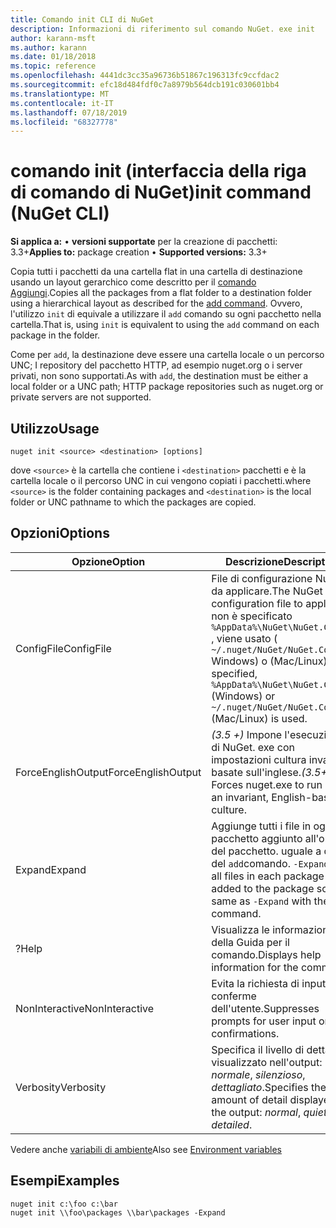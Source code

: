 ```yaml
---
title: Comando init CLI di NuGet
description: Informazioni di riferimento sul comando NuGet. exe init
author: karann-msft
ms.author: karann
ms.date: 01/18/2018
ms.topic: reference
ms.openlocfilehash: 4441dc3cc35a96736b51867c196313fc9ccfdac2
ms.sourcegitcommit: efc18d484fdf0c7a8979b564dcb191c030601bb4
ms.translationtype: MT
ms.contentlocale: it-IT
ms.lasthandoff: 07/18/2019
ms.locfileid: "68327778"
---
```

# <a name="init-command-nuget-cli"></a><span data-ttu-id="b14d0-103">comando init (interfaccia della riga di comando di NuGet)</span><span class="sxs-lookup"><span data-stu-id="b14d0-103">init command (NuGet CLI)</span></span>

<span data-ttu-id="b14d0-104">**Si applica a:** &bullet; **versioni supportate** per la creazione di pacchetti: 3.3+</span><span class="sxs-lookup"><span data-stu-id="b14d0-104">**Applies to:** package creation &bullet; **Supported versions:** 3.3+</span></span>

<span data-ttu-id="b14d0-105">Copia tutti i pacchetti da una cartella flat in una cartella di destinazione usando un layout gerarchico come descritto per il [comando Aggiungi](cli-ref-add.md).</span><span class="sxs-lookup"><span data-stu-id="b14d0-105">Copies all the packages from a flat folder to a destination folder using a hierarchical layout as described for the [add command](cli-ref-add.md).</span></span> <span data-ttu-id="b14d0-106">Ovvero, l'utilizzo `init` di equivale a utilizzare il `add` comando su ogni pacchetto nella cartella.</span><span class="sxs-lookup"><span data-stu-id="b14d0-106">That is, using `init` is equivalent to using the `add` command on each package in the folder.</span></span>

<span data-ttu-id="b14d0-107">Come per `add`, la destinazione deve essere una cartella locale o un percorso UNC; I repository del pacchetto HTTP, ad esempio nuget.org o i server privati, non sono supportati.</span><span class="sxs-lookup"><span data-stu-id="b14d0-107">As with `add`, the destination must be either a local folder or a UNC path; HTTP package repositories such as nuget.org or private servers are not supported.</span></span>

## <a name="usage"></a><span data-ttu-id="b14d0-108">Utilizzo</span><span class="sxs-lookup"><span data-stu-id="b14d0-108">Usage</span></span>

```cli
nuget init <source> <destination> [options]
```

<span data-ttu-id="b14d0-109">dove `<source>` è la cartella che contiene i `<destination>` pacchetti e è la cartella locale o il percorso UNC in cui vengono copiati i pacchetti.</span><span class="sxs-lookup"><span data-stu-id="b14d0-109">where `<source>` is the folder containing packages and `<destination>` is the local folder or UNC pathname to which the packages are copied.</span></span>

## <a name="options"></a><span data-ttu-id="b14d0-110">Opzioni</span><span class="sxs-lookup"><span data-stu-id="b14d0-110">Options</span></span>

| <span data-ttu-id="b14d0-111">Opzione</span><span class="sxs-lookup"><span data-stu-id="b14d0-111">Option</span></span> | <span data-ttu-id="b14d0-112">Descrizione</span><span class="sxs-lookup"><span data-stu-id="b14d0-112">Description</span></span> |
| --- | --- |
| <span data-ttu-id="b14d0-113">ConfigFile</span><span class="sxs-lookup"><span data-stu-id="b14d0-113">ConfigFile</span></span> | <span data-ttu-id="b14d0-114">File di configurazione NuGet da applicare.</span><span class="sxs-lookup"><span data-stu-id="b14d0-114">The NuGet configuration file to apply.</span></span> <span data-ttu-id="b14d0-115">Se non è specificato `%AppData%\NuGet\NuGet.Config` , viene usato ( `~/.nuget/NuGet/NuGet.Config` Windows) o (Mac/Linux).</span><span class="sxs-lookup"><span data-stu-id="b14d0-115">If not specified, `%AppData%\NuGet\NuGet.Config` (Windows) or `~/.nuget/NuGet/NuGet.Config` (Mac/Linux) is used.</span></span>|
| <span data-ttu-id="b14d0-116">ForceEnglishOutput</span><span class="sxs-lookup"><span data-stu-id="b14d0-116">ForceEnglishOutput</span></span> | <span data-ttu-id="b14d0-117">*(3.5 +)* Impone l'esecuzione di NuGet. exe con impostazioni cultura invarianti basate sull'inglese.</span><span class="sxs-lookup"><span data-stu-id="b14d0-117">*(3.5+)* Forces nuget.exe to run using an invariant, English-based culture.</span></span> |
| <span data-ttu-id="b14d0-118">Expand</span><span class="sxs-lookup"><span data-stu-id="b14d0-118">Expand</span></span> | <span data-ttu-id="b14d0-119">Aggiunge tutti i file in ogni pacchetto aggiunto all'origine del pacchetto. uguale a quello del `add`comando. `-Expand`</span><span class="sxs-lookup"><span data-stu-id="b14d0-119">Adds all files in each package that's added to the package source; same as `-Expand` with the `add` command.</span></span> |
| <span data-ttu-id="b14d0-120">?</span><span class="sxs-lookup"><span data-stu-id="b14d0-120">Help</span></span> | <span data-ttu-id="b14d0-121">Visualizza le informazioni della Guida per il comando.</span><span class="sxs-lookup"><span data-stu-id="b14d0-121">Displays help information for the command.</span></span> |
| <span data-ttu-id="b14d0-122">NonInteractive</span><span class="sxs-lookup"><span data-stu-id="b14d0-122">NonInteractive</span></span> | <span data-ttu-id="b14d0-123">Evita la richiesta di input o conferme dell'utente.</span><span class="sxs-lookup"><span data-stu-id="b14d0-123">Suppresses prompts for user input or confirmations.</span></span> |
| <span data-ttu-id="b14d0-124">Verbosity</span><span class="sxs-lookup"><span data-stu-id="b14d0-124">Verbosity</span></span> | <span data-ttu-id="b14d0-125">Specifica il livello di dettaglio visualizzato nell'output: *normale*, *silenzioso*, *dettagliato*.</span><span class="sxs-lookup"><span data-stu-id="b14d0-125">Specifies the amount of detail displayed in the output: *normal*, *quiet*, *detailed*.</span></span> |

<span data-ttu-id="b14d0-126">Vedere anche [variabili di ambiente](cli-ref-environment-variables.md)</span><span class="sxs-lookup"><span data-stu-id="b14d0-126">Also see [Environment variables](cli-ref-environment-variables.md)</span></span>

## <a name="examples"></a><span data-ttu-id="b14d0-127">Esempi</span><span class="sxs-lookup"><span data-stu-id="b14d0-127">Examples</span></span>

```cli
nuget init c:\foo c:\bar
nuget init \\foo\packages \\bar\packages -Expand
```
